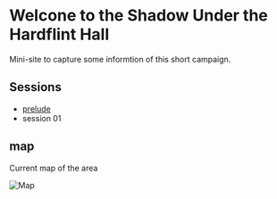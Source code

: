 # Welcone to the Shadow Under the Hardflint Hall

Mini-site to capture some informtion of this short campaign.

## Sessions

* [prelude](Session%200.5%20-%20Prelude%20-%20Summary.md)
* session 01 


## map

Current map of the area

![Map](Sharpstone_Map.png)